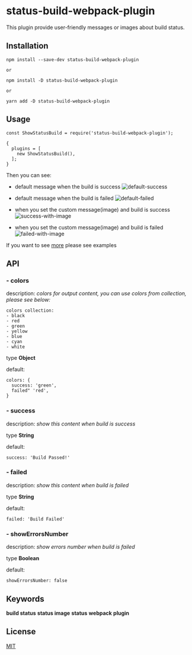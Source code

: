 # status-build-webpack-plugin

This plugin provide user-friendly messages or images about build status.

## Installation

```
npm install --save-dev status-build-webpack-plugin

or

npm install -D status-build-webpack-plugin

or

yarn add -D status-build-webpack-plugin
```

## Usage

```
const ShowStatusBuild = require('status-build-webpack-plugin');

{
  plugins = [
    new ShowStatusBuild(),
  ];
}
```

Then you can see:
- default message when the build is success
![default-success](https://github.com/status-build-webpack-plugin/blob/master/examples/default-success.png?raw=true)

- default message when the build is failed
![default-failed](https://github.com/status-build-webpack-plugin/blob/master/examples/default-failed.png?raw=true)

- when you set the custom message(image) and build is success
![success-with-image](https://github.com/status-build-webpack-plugin/blob/master/examples/success-with-image.png?raw=true)

- when you set the custom message(image) and build is failed
![failed-with-image](https://github.com/status-build-webpack-plugin/blob/master/examples/failed-with-image.png?raw=true)

If you want to see [more](https://github.com/alexeyvax/status-build-webpack-plugin/blob/master/examples/index.js) please see examples

## API

### - colors

  description: *colors for output content, you can use colors from collection, please see below:*

    colors collection:
    - black
    - red
    - green
    - yellow
    - blue
    - cyan
    - white

  type **Object**

  default:
```
colors: {
  success: 'green',
  failed" 'red',
}
```

### - success

  description: *show this content when build is success*

  type **String**

  default:
```
success: 'Build Passed!'
```

### - failed

  description: *show this content when build is failed*

  type **String**

  default:
```
failed: 'Build Failed'
```

### - showErrorsNumber

  description: *show errors number when build is failed*

  type **Boolean**

  default:
```
showErrorsNumber: false
```

## Keywords

**build status**   **status image**   **status**   **webpack**   **plugin**

## License

[MIT](https://github.com/alexeyvax/status-build-webpack-plugin/blob/master/LICENSE.md)
